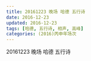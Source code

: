 ```yaml
---
title: 20161223 晚场 哈德 五行诗
date: 2016-12-23
updated: 2016-12-23
tags: [哈德, 五行诗, 相声, 高峰] 
categories: (2016)丙申年场次 
---
```

20161223 晚场 哈德 五行诗
